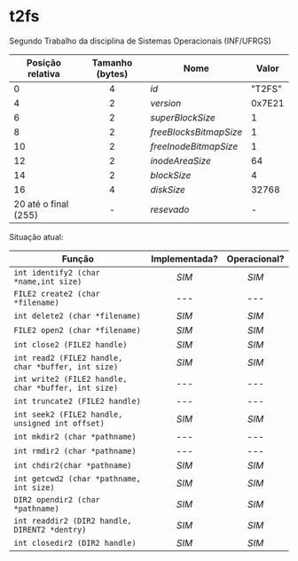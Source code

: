 # t2fs

Segundo Trabalho da disciplina de Sistemas Operacionais (INF/UFRGS)

| Posição relativa		| Tamanho (bytes)   | Nome 				  		| Valor      |
| --------------------- |:-----------------:| ------------------------- | ---------- |
| 0 					| 4 				| *id* 						| "T2FS" 	 |
| 4 					| 2 				| *version* 				| 0x7E21     |
| 6 					| 2 				| *superBlockSize*  		| 1	 		 |
| 8 					| 2	 				| *freeBlocksBitmapSize* 	| 1 	 	 |
| 10 					| 2	 				| *freeInodeBitmapSize* 	| 1 		 |
| 12 					| 2 				| *inodeAreaSize*  			| 64 		 |
| 14 					| 2 				| *blockSize*  				| 4  		 |
| 16 			     	| 4 				| *diskSize*				| 32768 	 |
| 20 até o final (255)  | - 				| *resevado*				| - 		 | 



Situação atual:

| Função													| Implementada?		| Operacional?				|
| --------------------------------------------------------- |:-----------------:|:-------------------------:|
| `int identify2 (char *name,int size)`						| *SIM*				| *SIM* 					|
| `FILE2 create2 (char *filename)`							| *---*				| *---* 					|
| `int delete2 (char *filename)`							| *SIM*				| *SIM* 					|
| `FILE2 open2 (char *filename)`							| *SIM*				| *SIM* 					|
| `int close2 (FILE2 handle)` 								| *SIM*				| *SIM* 					|
| `int read2 (FILE2 handle, char *buffer, int size)`		| *SIM*				| *SIM* 					|
| `int write2 (FILE2 handle, char *buffer, int size)`		| *---*				| *---* 					|
| `int truncate2 (FILE2 handle)`							| *---*				| *---* 					|
| `int seek2 (FILE2 handle, unsigned int offset)`			| *SIM*				| *SIM* 					|
| `int mkdir2 (char *pathname)`								| *---*				| *---* 					|
| `int rmdir2 (char *pathname)`								| *---*				| *---* 					|
| `int chdir2(char *pathname)`								| *SIM*				| *SIM* 					|
| `int getcwd2 (char *pathname, int size)`					| *SIM*				| *SIM* 					|
| `DIR2 opendir2 (char *pathname)`							| *SIM*				| *SIM* 					|
| `int readdir2 (DIR2 handle, DIRENT2 *dentry)`				| *SIM*				| *SIM* 					|
| `int closedir2 (DIR2 handle) `							| *SIM*				| *SIM* 					|

